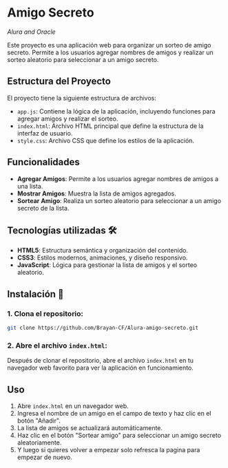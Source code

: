 # Amigo Secreto
*Alura and Oracle* 

Este proyecto es una aplicación web para organizar un sorteo de amigo secreto. Permite a los usuarios agregar nombres de amigos y realizar un sorteo aleatorio para seleccionar a un amigo secreto.

## Estructura del Proyecto

El proyecto tiene la siguiente estructura de archivos:

- `app.js`: Contiene la lógica de la aplicación, incluyendo funciones para agregar amigos y realizar el sorteo.
- `index.html`: Archivo HTML principal que define la estructura de la interfaz de usuario.
- `style.css`: Archivo CSS que define los estilos de la aplicación.

## Funcionalidades

- **Agregar Amigos**: Permite a los usuarios agregar nombres de amigos a una lista.
- **Mostrar Amigos**: Muestra la lista de amigos agregados.
- **Sortear Amigo**: Realiza un sorteo aleatorio para seleccionar a un amigo secreto de la lista.

## Tecnologías utilizadas 🛠️
- **HTML5**: Estructura semántica y organización del contenido.
- **CSS3**: Estilos modernos, animaciones, y diseño responsivo.
- **JavaScript**: Lógica para gestionar la lista de amigos y el sorteo aleatorio.

## Instalación 🔧
### 1. Clona el repositorio:
```bash
git clone https://github.com/Brayan-CF/Alura-amigo-secreto.git
```

### 2. Abre el archivo `index.html`:
Después de clonar el repositorio, abre el archivo `index.html` en tu navegador web favorito para ver la aplicación en funcionamiento.
## Uso

1. Abre `index.html` en un navegador web.
2. Ingresa el nombre de un amigo en el campo de texto y haz clic en el botón "Añadir".
3. La lista de amigos se actualizará automáticamente.
4. Haz clic en el botón "Sortear amigo" para seleccionar un amigo secreto aleatoriamente.
5. Y luego si quieres volver a empezar solo refresca la pagina para empezar de nuevo.

